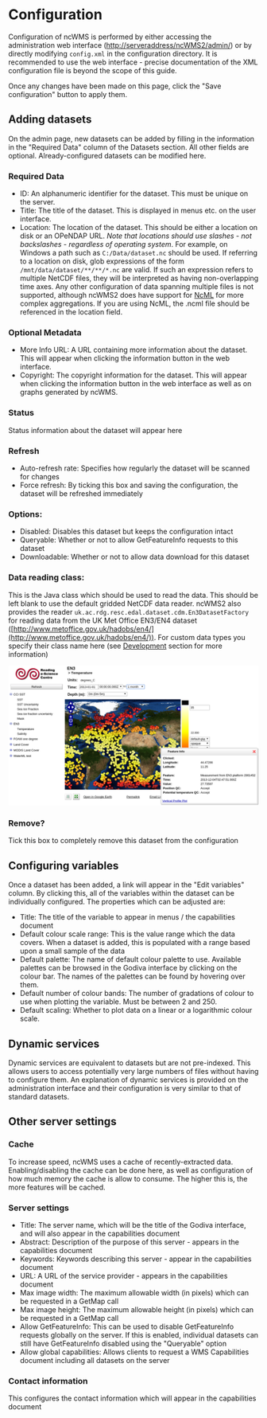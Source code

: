 # Configuration

Configuration of ncWMS is performed by either accessing the administration web interface ([http://serveraddress/ncWMS2/admin/](http://localhost:8080/ncWMS2/admin/)) or by directly modifying `config.xml` in the configuration directory. It is recommended to use the web interface - precise documentation of the XML configuration file is beyond the scope of this guide.

Once any changes have been made on this page, click the "Save configuration" button to apply them.

## Adding datasets

On the admin page, new datasets can be added by filling in the information in the "Required Data" column of the Datasets section. All other fields are optional. Already-configured datasets can be modified here.

### Required Data

* ID: An alphanumeric identifier for the dataset. This must be unique on the server.
* Title: The title of the dataset. This is displayed in menus etc. on the user interface.
* Location: The location of the dataset. This should be either a location on disk or an OPeNDAP URL. _Note that locations should use slashes - not backslashes - regardless of operating system_. For example, on Windows a path such as `C:/Data/dataset.nc` should be used. If referring to a location on disk, glob expressions of the form `/mnt/data/dataset/**/**/*.nc` are valid. If such an expression refers to multiple NetCDF files, they will be interpreted as having non-overlapping time axes. Any other configuration of data spanning multiple files is not supported, although ncWMS2 does have support for [NcML](http://www.unidata.ucar.edu/software/thredds/current/netcdf-java/ncml/) for more complex aggregations.  If you are using NcML, the .ncml file should be referenced in the location field.

### Optional Metadata

* More Info URL: A URL containing more information about the dataset. This will appear when clicking the information button in the web interface.
* Copyright: The copyright information for the dataset. This will appear when clicking the information button in the web interface as well as on graphs generated by ncWMS.

### Status

Status information about the dataset will appear here

### Refresh

* Auto-refresh rate: Specifies how regularly the dataset will be scanned for changes
* Force refresh: By ticking this box and saving the configuration, the dataset will be refreshed immediately

### Options:

* Disabled: Disables this dataset but keeps the configuration intact
* Queryable: Whether or not to allow GetFeatureInfo requests to this dataset
* Downloadable: Whether or not to allow data download for this dataset

### Data reading class:

This is the Java class which should be used to read the data. This should be left blank to use the default gridded NetCDF data reader. ncWMS2 also provides the reader `uk.ac.rdg.resc.edal.dataset.cdm.En3DatasetFactory` for reading data from the UK Met Office EN3/EN4 dataset ([http://www.metoffice.gov.uk/hadobs/en4/](http://www.metoffice.gov.uk/hadobs/en4/)). For custom data types you specify their class name here (see [Development](./05-development.md) section for more information)

![](images/godiva-en3.png)

### Remove?

Tick this box to completely remove this dataset from the configuration

## Configuring variables

Once a dataset has been added, a link will appear in the "Edit variables" column. By clicking this, all of the variables within the dataset can be individually configured. The properties which can be adjusted are:

* Title: The title of the variable to appear in menus / the capabilities document
* Default colour scale range: This is the value range which the data covers. When a dataset is added, this is populated with a range based upon a small sample of the data
* Default palette: The name of default colour palette to use. Available palettes can be browsed in the Godiva interface by clicking on the colour bar. The names of the palettes can be found by hovering over them.
* Default number of colour bands: The number of gradations of colour to use when plotting the variable. Must be between 2 and 250.
* Default scaling: Whether to plot data on a linear or a logarithmic colour scale.

## Dynamic services

Dynamic services are equivalent to datasets but are not pre-indexed. This allows users to access potentially very large numbers of files without having to configure them. An explanation of dynamic services is provided on the administration interface and their configuration is very similar to that of standard datasets.

## Other server settings

### Cache

To increase speed, ncWMS uses a cache of recently-extracted data. Enabling/disabling the cache can be done here, as well as configuration of how much memory the cache is allow to consume. The higher this is, the more features will be cached.

### Server settings

* Title: The server name, which will be the title of the Godiva interface, and will also appear in the capabilities document
* Abstract: Description of the purpose of this server - appears in the capabilities document
* Keywords: Keywords describing this server - appear in the capabilities document
* URL: A URL of the service provider - appears in the capabilities document
* Max image width: The maximum allowable width (in pixels) which can be requested in a GetMap call
* Max image height: The maximum allowable height (in pixels) which can be requested in a GetMap call
* Allow GetFeatureInfo: This can be used to disable GetFeatureInfo requests globally on the server. If this is enabled, individual datasets can still have GetFeatureInfo disabled using the "Queryable" option
* Allow global capabilities: Allows clients to request a WMS Capabilities document including all datasets on the server

### Contact information

This configures the contact information which will appear in the capabilities document